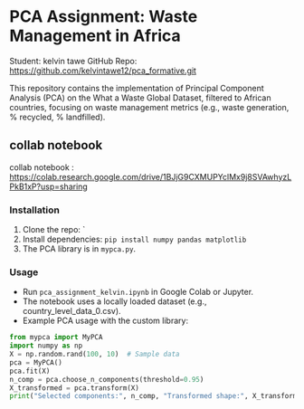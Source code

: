 # PCA Assignment: Waste Management in Africa

Student: kelvin tawe 
GitHub Repo: https://github.com/kelvintawe12/pca_formative.git

This repository contains the implementation of Principal Component Analysis (PCA) on the What a Waste Global Dataset, filtered to African countries, focusing on waste management metrics (e.g., waste generation, % recycled, % landfilled).
## collab notebook
collab notebook : https://colab.research.google.com/drive/1BJjG9CXMUPYclMx9j8SVAwhyzLPkB1xP?usp=sharing

### Installation
1. Clone the repo: `
2. Install dependencies: `pip install numpy pandas matplotlib`
3. The PCA library is in `mypca.py`.

### Usage
- Run `pca_assignment_kelvin.ipynb` in Google Colab or Jupyter.
- The notebook uses a locally loaded dataset (e.g., country_level_data_0.csv).
- Example PCA usage with the custom library:
```python
from mypca import MyPCA
import numpy as np
X = np.random.rand(100, 10)  # Sample data
pca = MyPCA()
pca.fit(X)
n_comp = pca.choose_n_components(threshold=0.95)
X_transformed = pca.transform(X)
print("Selected components:", n_comp, "Transformed shape:", X_transformed.shape)
